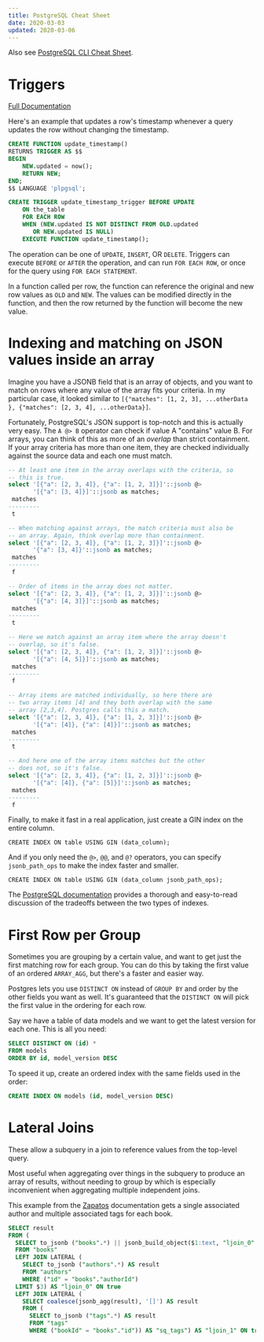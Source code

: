 ```yaml
---
title: PostgreSQL Cheat Sheet
date: 2020-03-03
updated: 2020-03-06
---
```


Also see [PostgreSQL CLI Cheat Sheet](psql).

# Triggers

[Full Documentation](https://www.postgresql.org/docs/current/sql-createtrigger.html)

Here's an example that updates a row's timestamp whenever a query updates the row without changing the timestamp.

```sql
CREATE FUNCTION update_timestamp()
RETURNS TRIGGER AS $$
BEGIN
    NEW.updated = now();
    RETURN NEW;
END;
$$ LANGUAGE 'plpgsql';

CREATE TRIGGER update_timestamp_trigger BEFORE UPDATE
    ON the_table
    FOR EACH ROW
    WHEN (NEW.updated IS NOT DISTINCT FROM OLD.updated
       OR NEW.updated IS NULL)
    EXECUTE FUNCTION update_timestamp();
```

The operation can be one of `UPDATE`, `INSERT`, OR `DELETE`. Triggers can execute `BEFORE` or `AFTER` the operation, and can run `FOR EACH ROW`, or once for the query using `FOR EACH STATEMENT`.

In a function called per row, the function can reference the original and new row values as `OLD` and `NEW`. The values can be modified directly in the function, and then the row returned by the function will become the new value.

# Indexing and matching on JSON values inside an array

Imagine you have a JSONB field that is an array of objects, and you want to match on rows where any value of the array fits your criteria. In my particular case, it looked similar to `[{"matches": [1, 2, 3], ...otherData }, {"matches": [2, 3, 4], ...otherData}]`.

Fortunately, PostgreSQL's JSON support is top-notch and this is actually very easy. The `A @> B` operator can check if value A "contains" value B. For arrays, you can think of this as more of an _overlap_ than strict containment. If your array criteria has more than one item, they are checked individually against the source data and each one must match.

```sql
-- At least one item in the array overlaps with the criteria, so
-- this is true.
select '[{"a": [2, 3, 4]}, {"a": [1, 2, 3]}]'::jsonb @>
       '[{"a": [3, 4]}]'::jsonb as matches;
 matches
---------
 t

-- When matching against arrays, the match criteria must also be
-- an array. Again, think overlap more than containment.
select '[{"a": [2, 3, 4]}, {"a": [1, 2, 3]}]'::jsonb @>
       '{"a": [3, 4]}'::jsonb as matches;
 matches
---------
 f

-- Order of items in the array does not matter.
select '[{"a": [2, 3, 4]}, {"a": [1, 2, 3]}]'::jsonb @>
       '[{"a": [4, 3]}]'::jsonb as matches;
 matches
---------
 t

-- Here we match against an array item where the array doesn't
-- overlap, so it's false.
select '[{"a": [2, 3, 4]}, {"a": [1, 2, 3]}]'::jsonb @>
       '[{"a": [4, 5]}]'::jsonb as matches;
 matches
---------
 f

-- Array items are matched individually, so here there are
-- two array items [4] and they both overlap with the same
-- array [2,3,4]. Postgres calls this a match.
select '[{"a": [2, 3, 4]}, {"a": [1, 2, 3]}]'::jsonb @>
       '[{"a": [4]}, {"a": [4]}]'::jsonb as matches;
 matches
---------
 t

-- And here one of the array items matches but the other
-- does not, so it's false.
select '[{"a": [2, 3, 4]}, {"a": [1, 2, 3]}]'::jsonb @>
       '[{"a": [4]}, {"a": [5]}]'::jsonb as matches;
 matches
---------
 f
```

Finally, to make it fast in a real application, just create a GIN index on the entire column.

```
CREATE INDEX ON table USING GIN (data_column);
```

And if you only need the `@>`, `@@`, and `@?` operators, you can specify `jsonb_path_ops` to make the index faster and smaller.

```
CREATE INDEX ON table USING GIN (data_column jsonb_path_ops);
```

The [PostgreSQL documentation](https://www.postgresql.org/docs/current/datatype-json.html#JSON-INDEXING) provides a thorough and easy-to-read discussion of the tradeoffs between the two types of indexes.

# First Row per Group

Sometimes you are grouping by a certain value, and want to get just the first matching row for each group. You can do this by taking the first value of an ordered `ARRAY_AGG`, but there's a faster and easier way.

Postgres lets you use `DISTINCT ON` instead of `GROUP BY` and order by the other fields you want as well.  It's guaranteed that the `DISTINCT ON` will pick the first value in the ordering for each row.

Say we have a table of data models and we want to get the latest version for each one. This is all you need:

```sql
SELECT DISTINCT ON (id) *
FROM models
ORDER BY id, model_version DESC
```

To speed it up, create an ordered index with the same fields used in the order:

```sql
CREATE INDEX ON models (id, model_version DESC)
```


# Lateral Joins

These allow a subquery in a join to reference values from the top-level query.

Most useful when aggregating over things in the subquery to produce an array of results, without needing to group by which is especially inconvenient when aggregating multiple independent joins.

This example from the [Zapatos](https://jawj.github.io/zapatos/) documentation gets a single associated author and multiple associated tags for each book.

```sql
SELECT result
FROM (
  SELECT to_jsonb ("books".*) || jsonb_build_object($1:text, "ljoin_0".result, $2::text, "ljoin_1".result) AS result
  FROM "books"
  LEFT JOIN LATERAL (
    SELECT to_jsonb ("authors".*) AS result
    FROM "authors"
    WHERE ("id" = "books"."authorId")
  LIMIT $3) AS "ljoin_0" ON true
  LEFT JOIN LATERAL (
    SELECT coalesce(jsonb_agg(result), '[]') AS result
    FROM (
      SELECT to_jsonb ("tags".*) AS result
      FROM "tags"
      WHERE ("bookId" = "books"."id")) AS "sq_tags") AS "ljoin_1" ON true) AS "sq_books"
```
